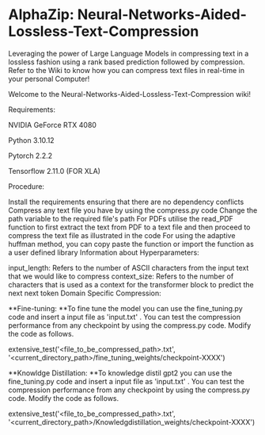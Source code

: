 # AlphaZip: Neural-Networks-Aided-Lossless-Text-Compression
Leveraging the power of Large Language Models in compressing text in a lossless fashion using a rank based prediction followed by compression.
Refer to the Wiki to know how you can compress text files in real-time in your personal Computer!

Welcome to the Neural-Networks-Aided-Lossless-Text-Compression wiki!

Requirements:

NVIDIA GeForce RTX 4080

Python 3.10.12

Pytorch 2.2.2

Tensorflow 2.11.0 (FOR XLA)

Procedure:

Install the requirements ensuring that there are no dependency conflicts
Compress any text file you have by using the compress.py code
Change the path variable to the required file's path
For PDFs utilise the read_PDF function to first extract the text from PDF to a text file and then proceed to compress the text file as illustrated in the code
For using the adaptive huffman method, you can copy paste the function or import the function as a user defined library
Information about Hyperparameters:

input_length: Refers to the number of ASCII characters from the input text that we would like to compress
context_size: Refers to the number of characters that is used as a context for the transformer block to predict the next next token
Domain Specific Compression:

**Fine-tuning: **To fine tune the model you can use the fine_tuning.py code and insert a input file as 'input.txt' . You can test the compression performance from any checkpoint by using the compress.py code. Modify the code as follows.

extensive_test('<file_to_be_compressed_path>.txt', '<current_directory_path>/fine_tuning_weights/checkpoint-XXXX')

**Knowldge Distillation: **To knowledge distil gpt2 you can use the fine_tuning.py code and insert a input file as 'input.txt' . You can test the compression performance from any checkpoint by using the compress.py code. Modify the code as follows.

extensive_test('<file_to_be_compressed_path>.txt', '<current_directory_path>/Knowledgdistillation_weights/checkpoint-XXXX')
